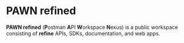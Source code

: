 # PAWN refined

**PAWN refined** (**P**ostman **A**PI **W**orkspace **N**exus) is a public workspace consisting of **refine** APIs, SDKs, documentation, and web apps. 
